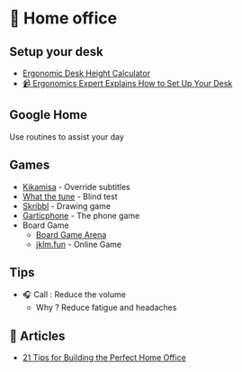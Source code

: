 # 🏡 Home office

## Setup your desk

- [Ergonomic Desk Height Calculator](http://www.ergotron.com/tools/workspace-planner)
- [📹 Ergonomics Expert Explains How to Set Up Your Desk](https://youtu.be/F8_ME4VwTiw)

## Google Home

Use routines to assist your day

## Games

- [Kikamisa](https://play.kikamisa.fr/menu) - Override subtitles
- [What the tune](https://whatthetune.com/) - Blind test
- [Skribbl](https://skribbl.io/) - Drawing game
- [Garticphone](https://garticphone.com) - The phone game
- Board Game
  - [Board Game Arena](https://boardgamearena.com/welcome)
  - [jklm.fun](https://jklm.fun/) - Online Game

## Tips

- 🎧 Call : Reduce the volume
  - Why ? Reduce fatigue and headaches

## 📄 Articles

- [21 Tips for Building the Perfect Home Office](https://www.ecwid.com/blog/16-tips-for-building-the-perfect-home-office.html)
